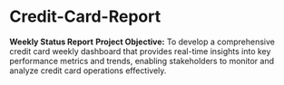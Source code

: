 # Credit-Card-Report
**Weekly Status Report**
**Project Objective:**
To develop a comprehensive credit card weekly dashboard that provides real-time insights into key performance metrics and trends, enabling stakeholders to monitor and analyze credit card operations effectively.
